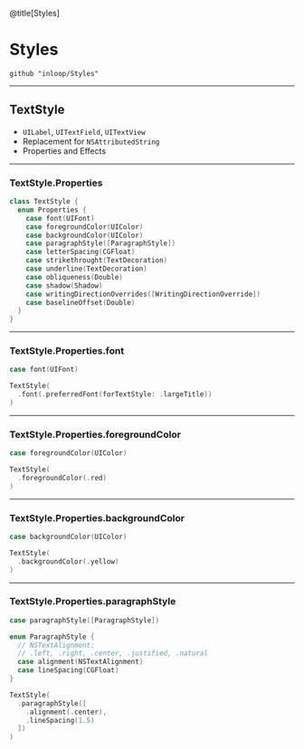 @title[Styles]
# Styles
```
github "inloop/Styles"
```
---
## TextStyle

* `UILabel`, `UITextField`, `UITextView`
* Replacement for `NSAttributedString`
* Properties and Effects

---

### TextStyle.Properties

```swift
class TextStyle {
  enum Properties {
    case font(UIFont)
    case foregroundColor(UIColor)
    case backgroundColor(UIColor)
    case paragraphStyle([ParagraphStyle])
    case letterSpacing(CGFloat)
    case strikethrought(TextDecoration)
    case underline(TextDecoration)
    case obliqueness(Double)
    case shadow(Shadow)
    case writingDirectionOverrides([WritingDirectionOverride])
    case baselineOffset(Double)
  }
}
```
---
### TextStyle.Properties.font

```swift
case font(UIFont)
```

```swift
TextStyle(
  .font(.preferredFont(forTextStyle: .largeTitle))
)
```
---

### TextStyle.Properties.foregroundColor
```swift
case foregroundColor(UIColor)
```
```swift
TextStyle(
  .foregroundColor(.red)
)
```
---
### TextStyle.Properties.backgroundColor
```swift
case backgroundColor(UIColor)
```
```swift
TextStyle(
  .backgroundColor(.yellow)
)
```
---
### TextStyle.Properties.paragraphStyle
```swift
case paragraphStyle([ParagraphStyle])
```
```swift
enum ParagraphStyle { 
  // NSTextAlignment: 
  // .left, .right, .center, .justified, .natural
  case alignment(NSTextAlignment)
  case lineSpacing(CGFloat)
}
```
```swift
TextStyle(
  .paragraphStyle([
    .alignment(.center),
    .lineSpacing(1.5)
  ])
)
```
